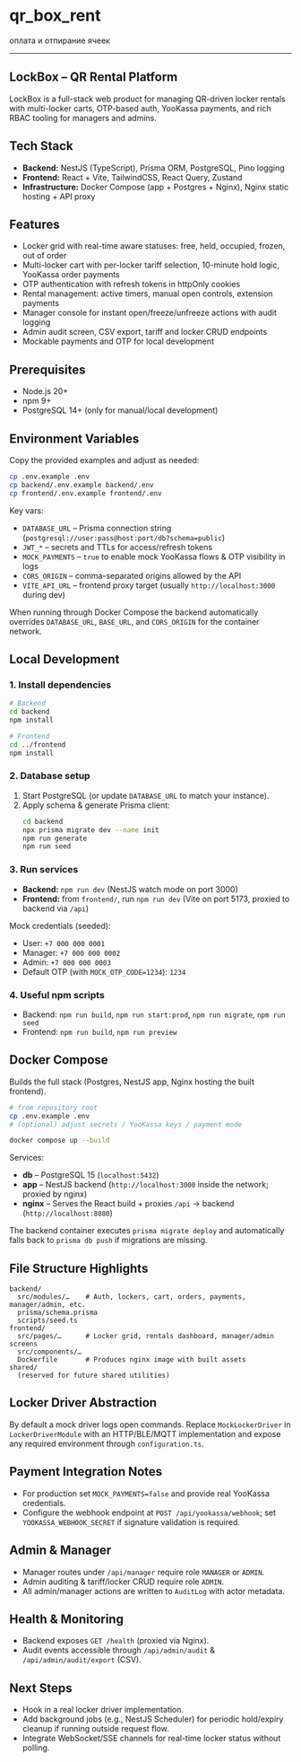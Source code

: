 # qr_box_rent
оплата и отпирание ячеек

---

## LockBox – QR Rental Platform

LockBox is a full-stack web product for managing QR-driven locker rentals with multi-locker carts, OTP-based auth, YooKassa payments, and rich RBAC tooling for managers and admins.

## Tech Stack
- **Backend:** NestJS (TypeScript), Prisma ORM, PostgreSQL, Pino logging
- **Frontend:** React + Vite, TailwindCSS, React Query, Zustand
- **Infrastructure:** Docker Compose (app + Postgres + Nginx), Nginx static hosting + API proxy

## Features
- Locker grid with real-time aware statuses: free, held, occupied, frozen, out of order
- Multi-locker cart with per-locker tariff selection, 10-minute hold logic, YooKassa order payments
- OTP authentication with refresh tokens in httpOnly cookies
- Rental management: active timers, manual open controls, extension payments
- Manager console for instant open/freeze/unfreeze actions with audit logging
- Admin audit screen, CSV export, tariff and locker CRUD endpoints
- Mockable payments and OTP for local development

## Prerequisites
- Node.js 20+
- npm 9+
- PostgreSQL 14+ (only for manual/local development)

## Environment Variables
Copy the provided examples and adjust as needed:

```bash
cp .env.example .env
cp backend/.env.example backend/.env
cp frontend/.env.example frontend/.env
```

Key vars:
- `DATABASE_URL` – Prisma connection string (`postgresql://user:pass@host:port/db?schema=public`)
- `JWT_*` – secrets and TTLs for access/refresh tokens
- `MOCK_PAYMENTS` – `true` to enable mock YooKassa flows & OTP visibility in logs
- `CORS_ORIGIN` – comma-separated origins allowed by the API
- `VITE_API_URL` – frontend proxy target (usually `http://localhost:3000` during dev)

When running through Docker Compose the backend automatically overrides `DATABASE_URL`, `BASE_URL`, and `CORS_ORIGIN` for the container network.

## Local Development

### 1. Install dependencies
```bash
# Backend
cd backend
npm install

# Frontend
cd ../frontend
npm install
```

### 2. Database setup
1. Start PostgreSQL (or update `DATABASE_URL` to match your instance).
2. Apply schema & generate Prisma client:
   ```bash
   cd backend
   npx prisma migrate dev --name init
   npm run generate
   npm run seed
   ```

### 3. Run services
- **Backend:** `npm run dev` (NestJS watch mode on port 3000)
- **Frontend:** from `frontend/`, run `npm run dev` (Vite on port 5173, proxied to backend via `/api`)

Mock credentials (seeded):
- User: `+7 000 000 0001`
- Manager: `+7 000 000 0002`
- Admin: `+7 000 000 0003`
- Default OTP (with `MOCK_OTP_CODE=1234`): `1234`

### 4. Useful npm scripts
- Backend: `npm run build`, `npm run start:prod`, `npm run migrate`, `npm run seed`
- Frontend: `npm run build`, `npm run preview`

## Docker Compose
Builds the full stack (Postgres, NestJS app, Nginx hosting the built frontend).

```bash
# from repository root
cp .env.example .env
# (optional) adjust secrets / YooKassa keys / payment mode

docker compose up --build
```

Services:
- **db** – PostgreSQL 15 (`localhost:5432`)
- **app** – NestJS backend (`http://localhost:3000` inside the network; proxied by nginx)
- **nginx** – Serves the React build + proxies `/api` → backend (`http://localhost:8080`)

The backend container executes `prisma migrate deploy` and automatically falls back to `prisma db push` if migrations are missing.

## File Structure Highlights
```
backend/
  src/modules/…    # Auth, lockers, cart, orders, payments, manager/admin, etc.
  prisma/schema.prisma
  scripts/seed.ts
frontend/
  src/pages/…      # Locker grid, rentals dashboard, manager/admin screens
  src/components/…
  Dockerfile       # Produces nginx image with built assets
shared/
  (reserved for future shared utilities)
```

## Locker Driver Abstraction
By default a mock driver logs open commands. Replace `MockLockerDriver` in `LockerDriverModule` with an HTTP/BLE/MQTT implementation and expose any required environment through `configuration.ts`.

## Payment Integration Notes
- For production set `MOCK_PAYMENTS=false` and provide real YooKassa credentials.
- Configure the webhook endpoint at `POST /api/yookassa/webhook`; set `YOOKASSA_WEBHOOK_SECRET` if signature validation is required.

## Admin & Manager
- Manager routes under `/api/manager` require role `MANAGER` or `ADMIN`.
- Admin auditing & tariff/locker CRUD require role `ADMIN`.
- All admin/manager actions are written to `AuditLog` with actor metadata.

## Health & Monitoring
- Backend exposes `GET /health` (proxied via Nginx).
- Audit events accessible through `/api/admin/audit` & `/api/admin/audit/export` (CSV).

## Next Steps
- Hook in a real locker driver implementation.
- Add background jobs (e.g., NestJS Scheduler) for periodic hold/expiry cleanup if running outside request flow.
- Integrate WebSocket/SSE channels for real-time locker status without polling.
